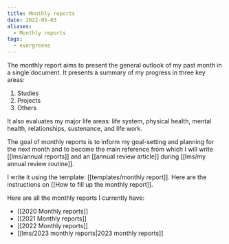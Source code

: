 ```yaml
---
title: Monthly reports
date: 2022-05-03
aliases:
  - Monthly reports
tags:
  - evergreens
---
```

The monthly report aims to present the general outlook of my past month in a single document. It presents a summary of my progress in three key areas:
1. Studies
2. Projects
3. Others

It also evaluates my major life areas: life system, physical health, mental health, relationships, sustenance, and life work.

The goal of monthly reports is to inform my goal-setting and planning for the next month and to become the main reference from which I will write [[lms/annual reports]] and an [[annual review article]] during [[lms/my annual review routine]].

I write it using the template: [[templates/monthly report]]. Here are the instructions on [[How to fill up the monthly report]].

Here are all the monthly reports I currently have:

- [[2020 Monthly reports]]
- [[2021 Monthly reports]]
- [[2022 Monthly reports]]
- [[lms/2023 monthly reports|2023 monthly reports]]
